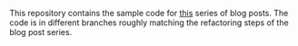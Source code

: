 This repository contains the sample code for [this](http://www.horsdal-consult.dk/2017/10/event-sourced-aggregates-part-1-outline.html) series of blog posts.
The code is in different branches roughly matching the refactoring steps of the blog post series. 
